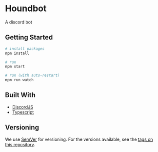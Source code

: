# Houndbot

A discord bot

## Getting Started

```bash
# install packages
npm install

# run
npm start

# run (with auto-restart)
npm run watch
```

## Built With

* [DiscordJS](https://discord.js.org/#/)
* [Typescript](https://www.typescriptlang.org/)

## Versioning

We use [SemVer](http://semver.org/) for versioning. For the versions available, see the [tags on this repository](https://github.com/your/project/tags).

